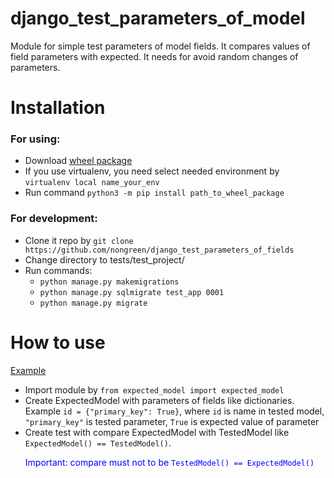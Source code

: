 # django_test_parameters_of_model

Module for simple test parameters of model fields. It compares values of field parameters with expected. 
It needs for avoid random changes of parameters.

# Installation

### For using:

- Download [wheel package](https://github.com/nongreen/django_test_parameters_of_fields/raw/master/dist/django_test_parameters_of_models-1.0.0-py3-none-any.whl)
- If you use virtualenv, you need select needed environment by `virtualenv local name_your_env`
- Run command `python3 -m pip install path_to_wheel_package`

### For development:

- Clone it repo by `git clone https://github.com/nongreen/django_test_parameters_of_fields`
- Change directory to tests/test_project/
- Run commands:
  - `python manage.py makemigrations`
  - `python manage.py sqlmigrate test_app 0001`
  - `python manage.py migrate`

# How to use
[Example](https://github.com/nongreen/django_test_parameters_of_fields/blob/master/docs/example.py)

- Import module by `from expected_model import expected_model`
- Create ExpectedModel with parameters of fields like dictionaries. Example `id = {"primary_key": True}`, where `id`
is name in tested model, `"primary_key"` is tested parameter, `True` is expected value of parameter
- Create test with compare ExpectedModel with TestedModel like `ExpectedModel() == TestedModel()`. <p style="color: blue">Important: compare must not to be `TestedModel() == ExpectedModel()`</p>
